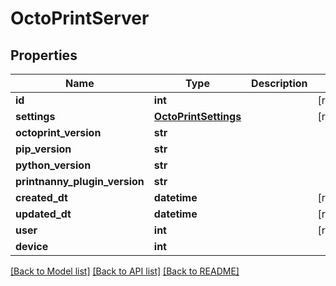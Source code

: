 # OctoPrintServer


## Properties
Name | Type | Description | Notes
------------ | ------------- | ------------- | -------------
**id** | **int** |  | [readonly] 
**settings** | [**OctoPrintSettings**](OctoPrintSettings.md) |  | [readonly] 
**octoprint_version** | **str** |  | 
**pip_version** | **str** |  | 
**python_version** | **str** |  | 
**printnanny_plugin_version** | **str** |  | 
**created_dt** | **datetime** |  | [readonly] 
**updated_dt** | **datetime** |  | [readonly] 
**user** | **int** |  | [readonly] 
**device** | **int** |  | 

[[Back to Model list]](../README.md#documentation-for-models) [[Back to API list]](../README.md#documentation-for-api-endpoints) [[Back to README]](../README.md)


